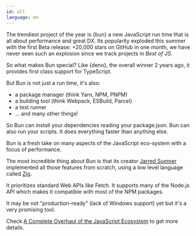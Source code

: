 ```yaml
---
id: all
language: en
---
```


The trendiest project of the year is {bun} a new JavaScript run time that is all about performance and great DX. Its popularity exploded this summer with the first Beta release: +20,000 stars on GitHub in one month, we have never seen such an explosion since we track projects in _Best of JS_.

So what makes Bun special? Like {deno}, the overall winner 2 years ago, it provides first class support for TypeScript.

But Bun is not just a run time, it's also:

- a package manager (think Yarn, NPM, PNPM)
- a building tool (think Webpack, ESBuild, Parcel)
- a test runner
- ... and many other things!

So Bun can install your dependencies reading your package.json. Bun can also run your scripts. It does everything faster than anything else.

Bun is a fresh take on many aspects of the JavaScript eco-system with a focus of performance.

The most incredible thing about Bun is that its creator [Jarred Sumner](https://twitter.com/jarredsumner) implemented all those features from scratch, using a low level language called [Zig](https:://ziglang.org).

It prioritizes standard Web APIs like Fetch. It supports many of the Node.js API which makes it compatible with most of the NPM packages.

It may be not "production-ready" (lack of Windows support) yet but it's a very promising tool.

Check [A Complete Overhaul of the JavaScript Ecosystem](https://www.lunasec.io/docs/blog/bun-first-look/) to get more details.


